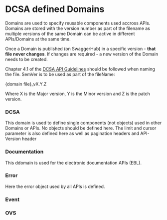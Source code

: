 # DCSA defined Domains
Domains are used to specify reusable components used accross APIs.
Domains are stored with the version number as part of the filename as multiple versions of the same Domain can be active in different APIs/Domains at the same time.

Once a Domain is published (on SwaggerHub) in a specific version - **that file never changes**. If changes are required - a new version of the Domain needs to be created.

Chapter 4.1 of the [DCSA API Guidelines](https://dcsa.org/wp-content/uploads/2020/09/20200921-DCSA-API-Design-Principles-1.0.pdf) should be followed when naming the file. SemVer is to be used as part of the fileName:

{domain file}_vX.Y.Z

Where X is the Major version, Y is the Minor version and Z is the patch version.

### DCSA
This domain is used to define single components (not objects) used in other Domains or APIs. No objects should be defined here.
The limit and cursor parameter is also defined here as well as pagination headers and API-Version header

### Documentation
This ddomain is used for the electronic documentation APIs (EBL).

### Error
Here the error object used by all APIs is defined.

### Event


### OVS
